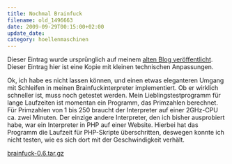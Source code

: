 ```yaml
---
title: Nochmal Brainfuck
filename: old_1496663
date: 2009-09-29T00:15:00+02:00
update_date:
category: hoellenmaschinen
---
```

Dieser Eintrag wurde ursprünglich auf meinem [alten Blog veröffentlicht](https://stu.blogger.de/stories/1496663/). Dieser Eintrag hier ist eine Kopie mit kleinen technischen Anpassungen.

Ok, ich habe es nicht lassen können, und einen etwas eleganteren Umgang mit Schleifen in meinen Brainfuckinterpreter implementiert. Ob er wirklich schneller ist, muss noch getestet werden. Mein Lieblingstestprogramm für lange Laufzeiten ist momentan ein Programm, das Primzahlen berechnet. Für Primzahlen von 1 bis 250 braucht der Interpreter auf einer 2GHz-CPU ca. zwei Minuten. Der einzige andere Interpreter, den ich bisher ausprobiert habe, war ein Interpreter in PHP auf einer Website. Hierbei hat das Programm die Laufzeit für PHP-Skripte überschritten, deswegen konnte ich nicht testen, wie es sich dort mit der Geschwindigkeit verhält.

[brainfuck-0.6.tar.gz](/file/brainfuck-0.6.tar.gz)
